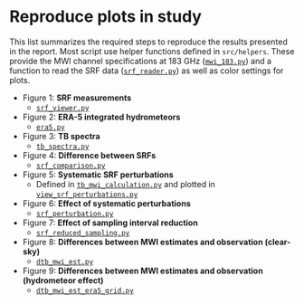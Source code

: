 # Reproduce plots in study
This list summarizes the required steps to reproduce the results presented in 
the report. Most script use helper functions defined in `src/helpers`. These
provide the MWI channel specifications at 183 GHz ([`mwi_183.py`](../src/helpers/mwi_183.py))
and a function to read the SRF data ([`srf_reader.py`](../src/helpers/srf_reader.py))
as well as color settings for plots.

- Figure 1: **SRF measurements**
  - [`srf_viewer.py`](../src/srf_analysis/srf_viewer.py)
- Figure 2: **ERA-5 integrated hydrometeors**
  - [`era5.py`](../src/atmos_viewer/era5.py)
- Figure 3: **TB spectra**
  - [`tb_spectra.py`](../src/evaluation/tb_spectra.py)
- Figure 4: **Difference between SRFs**
  - [`srf_comparison.py`](../src/srf_analysis/srf_comparison.py)
- Figure 5: **Systematic SRF perturbations**
  - Defined in [`tb_mwi_calculation.py`](../src/tb_mwi_calculation/tb_mwi_calculation.py) 
    and plotted in [`view_srf_perturbations.py`](../src/tb_mwi_calculation/view_srf_perturbations.py) 
- Figure 6: **Effect of systematic perturbations**
  - [`srf_perturbation.py`](../src/evaluation/srf_perturbation.py)
- Figure 7: **Effect of sampling interval reduction**
  - [`srf_reduced_sampling.py`](../src/evaluation/srf_reduced_sampling.py)
- Figure 8: **Differences between MWI estimates and observation (clear-sky)**
  - [`dtb_mwi_est.py`](../src/evaluation/dtb_mwi_est.py)
- Figure 9: **Differences between MWI estimates and observation (hydrometeor effect)**
  - [`dtb_mwi_est_era5_grid.py`](../src/evaluation/dtb_mwi_est_era5_grid.py)
